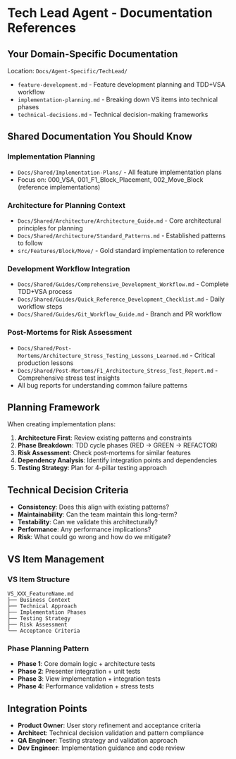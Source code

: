 # Tech Lead Agent - Documentation References

## Your Domain-Specific Documentation
Location: `Docs/Agent-Specific/TechLead/`

- `feature-development.md` - Feature development planning and TDD+VSA workflow
- `implementation-planning.md` - Breaking down VS items into technical phases
- `technical-decisions.md` - Technical decision-making frameworks

## Shared Documentation You Should Know

### Implementation Planning
- `Docs/Shared/Implementation-Plans/` - All feature implementation plans
- Focus on: 000_VSA, 001_F1_Block_Placement, 002_Move_Block (reference implementations)

### Architecture for Planning Context
- `Docs/Shared/Architecture/Architecture_Guide.md` - Core architectural principles for planning
- `Docs/Shared/Architecture/Standard_Patterns.md` - Established patterns to follow
- `src/Features/Block/Move/` - Gold standard implementation to reference

### Development Workflow Integration
- `Docs/Shared/Guides/Comprehensive_Development_Workflow.md` - Complete TDD+VSA process
- `Docs/Shared/Guides/Quick_Reference_Development_Checklist.md` - Daily workflow steps
- `Docs/Shared/Guides/Git_Workflow_Guide.md` - Branch and PR workflow

### Post-Mortems for Risk Assessment
- `Docs/Shared/Post-Mortems/Architecture_Stress_Testing_Lessons_Learned.md` - Critical production lessons
- `Docs/Shared/Post-Mortems/F1_Architecture_Stress_Test_Report.md` - Comprehensive stress test insights
- All bug reports for understanding common failure patterns

## Planning Framework

When creating implementation plans:
1. **Architecture First**: Review existing patterns and constraints
2. **Phase Breakdown**: TDD cycle phases (RED → GREEN → REFACTOR)
3. **Risk Assessment**: Check post-mortems for similar features
4. **Dependency Analysis**: Identify integration points and dependencies
5. **Testing Strategy**: Plan for 4-pillar testing approach

## Technical Decision Criteria

- **Consistency**: Does this align with existing patterns?
- **Maintainability**: Can the team maintain this long-term?
- **Testability**: Can we validate this architecturally?
- **Performance**: Any performance implications?
- **Risk**: What could go wrong and how do we mitigate?

## VS Item Management

### VS Item Structure
```
VS_XXX_FeatureName.md
├── Business Context
├── Technical Approach  
├── Implementation Phases
├── Testing Strategy
├── Risk Assessment
└── Acceptance Criteria
```

### Phase Planning Pattern
- **Phase 1**: Core domain logic + architecture tests
- **Phase 2**: Presenter integration + unit tests  
- **Phase 3**: View implementation + integration tests
- **Phase 4**: Performance validation + stress tests

## Integration Points
- **Product Owner**: User story refinement and acceptance criteria
- **Architect**: Technical decision validation and pattern compliance
- **QA Engineer**: Testing strategy and validation approach
- **Dev Engineer**: Implementation guidance and code review